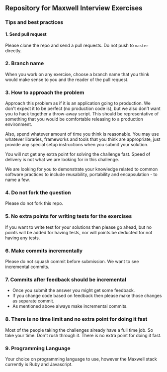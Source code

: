 ## Repository for Maxwell Interview Exercises

### Tips and best practices

#### 1. Send pull request

Please clone the repo and send a pull requests. Do not push to `master` directly.

### 2. Branch name

When you work on any exercise, choose a branch name that you think would make sense to you and the reader of the pull request.

### 3. How to approach the problem

Approach this problem as if it is an application going to production. 
We don't expect it to be perfect (no production code is), but we also don't want you to hack together a throw-away script. 
This should be representative of something that you would be comfortable releasing to a production environment.  

Also, spend whatever amount of time you think is reasonable.
You may use whatever libraries, frameworks and tools that you think are appropriate, just provide any special setup instructions when you submit your solution.

You will not get any extra point for solving the challenge fast. Speed of delivery is not what we are looking for in this challenge.

We are looking for you to demonstrate your knowledge related to common software practices to include reusability, portability and encapsulation - to name a few.

### 4. Do not fork the question

Please do not fork this repo.

### 5. No extra points for writing tests for the exercises

If you want to write test for your solutions then please go ahead, but no points will be added for having tests, nor will points be deducted for not having any tests. 

### 6. Make commits incrementally

Please do not squash commit before submission. We want to see incremental commits.

### 7. Commits after feedback should be incremental 

- Once you submit the answer you might get some feedback. 
- If you change code based on feedback then please make those changes as separate commit. 
- As mentioned above always make incremental commits.

### 8. There is no time limit and no extra point for doing it fast

Most of the people taking the challenges already have a full time job.
So take your time. Don't rush through it. There is no extra point
for doing it fast.

### 9. Programming Language

Your choice on programming language to use, however the Maxwell stack currently is Ruby and Javascript. 
